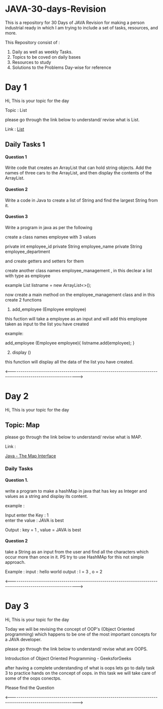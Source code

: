 
# JAVA-30-days-Revision

This is a repository for 30 Days of JAVA Revision for making a person industrial ready in which I am trying to include a set of tasks, resources, and more.

This Repository consist of : 

1. Daily as well as weekly Tasks.
2. Topics to be coved on daily bases 
3. Resources to study 
4. Solutions to the Problems Day-wise for reference 


# Day 1 

Hi, This is your topic for the day

Topic : List 

please go through the link below to understand/ revise what is List.

Link : 
[List](https://www.javatpoint.com/java-list)

## Daily Tasks 1 

#### Question 1 

Write code that creates an ArrayList that can hold string objects. Add the names of three cars to the ArrayList, and then display the contents of the ArrayList.

#### Question 2 

Write a code in Java to create a list of String and find the largest String from it.

#### Question 3 

Write a program in java as per the following 

create a class names employee with 3 values 

private int employee_id
private String employee_name
private String employee_department 

and create getters and setters for them 

create another class names employee_management , in this declear a list with type as employee 

example 
List<Employee> listname = new ArrayList<>();

now create a main method on the employee_management class and in this create 2 functions 

  
1. add_employee (Employee employee)

  this fuction will take a employee as an input and will add this employee taken as input to the list you have created 

example: 

add_employee (Employee employee){
listname.add(employee);
}


2. display ()

  this function will display all the data of the list you have created. 
  
<---------------------------------------------------------------------------------------------------------------->

# Day 2 
  
Hi, This is your topic for the day

## Topic: Map 

please go through the link below to understand/ revise what is MAP.

Link : 

[Java - The Map Interface](https://www.javatpoint.com/java-hashmap)

### Daily Tasks

#### Question 1. 

write a program to make a  hashMap in java that has key as Integer and values as a string and display its content. 

example : 

Input 
enter the Key :
1  
enter the value : 
JAVA is best 

Output :
key = 1 , value = JAVA is best 

#### Question 2 

take a String as an input from the user and find all the characters which occur more than once in it.
PS try to use HashMAp for this not simple approach. 

Example : 
input : 
hello world
output : 
l = 3 , o = 2

<---------------------------------------------------------------------------------------------------------------->

# Day 3

Hi, This is your topic for the day

Today we will be revising the concept of OOP's (Object Oriented programming) which happens to be one of the most important concepts for a JAVA developer.

please go through the link below to understand/ revise what are OOPS. 

Introduction of Object Oriented Programming - GeeksforGeeks

after having a complete understanding of what is oops lets go to daily task 3 to practice hands on the concept of oops. 
in this task we will take care of some of the oops conectps. 

Please find the Question 

  <---------------------------------------------------------------------------------------------------------------->

